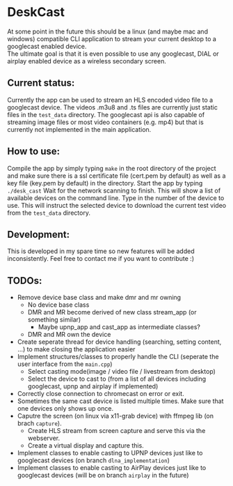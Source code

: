 DeskCast
========
At some point in the future this should be a linux (and maybe mac and windows) compatible CLI application to stream your current desktop to a googlecast enabled device.  
The ultimate goal is that it is even possible to use any googlecast, DIAL or airplay enabled device as a wireless secondary screen.  

Current status:
---------------
Currently the app can be used to stream an HLS encoded video file to a googlecast device. The videos .m3u8 and .ts files are currently just static files in the `test_data` directory.
The googlecast api is also capable of streaming image files or most video containers (e.g. mp4) but that is currently not implemented in the main application.

How to use:
-----------
Compile the app by simply typing `make` in the root directory of the project and make sure there is a ssl certificate file (cert.pem by default) as well as a key file (key.pem by default) in the directory.
Start the app by typing `./desk_cast`
Wait for the network scanning to finish. This will show a list of available devices on the command line. Type in the number of the device to use.
This will instruct the selected device to download the current test video from the `test_data` directory.

Development:
------------
This is developed in my spare time so new features will be added inconsistently. Feel free to contact me if you want to contribute :)

TODOs:
------
* Remove device base class and make dmr and mr owning
    * No device base class
    * DMR and MR become derived of new class stream_app (or something similar)
        * Maybe upnp_app and cast_app as intermediate classes?
    * DMR and MR own the device
* Create seperate thread for device handling (searching, setting content, ...) to make closing the application easier
* Implement structures/classes to properly handle the CLI (seperate the user interface from the `main.cpp`)
  * Select casting mode(image / video file / livestream from desktop)
  * Select the device to cast to (from a list of all devices including googlecast, upnp and airplay if implemented)
* Correctly close connection to chromecast on error or exit.
* Sometimes the same cast device is listed multiple times. Make sure that one devices only shows up once.
* Caputre the screen (on linux via x11-grab device) with ffmpeg lib (on brach `capture`).
    * Create HLS stream from screen capture and serve this via the webserver.
    * Create a virtual display and capture this.
* Implement classes to enable casting to UPNP devices just like to googlecast devices (on branch `dlna_implementation`)
* Implement classes to enable casting to AirPlay devices just like to googlecast devices (will be on branch `airplay` in the future)
